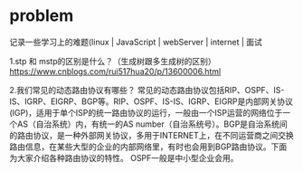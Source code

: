# problem
记录一些学习上的难题(linux | JavaScript | webServer | internet | 面试


1.stp 和 mstp的区别是什么？（生成树跟多生成树的区别）
https://www.cnblogs.com/rui517hua20/p/13600006.html

2.我们常见的动态路由协议有哪些？
  常见的动态路由协议包括RIP、OSPF、IS-IS、IGRP、EIGRP、BGP等。RIP、OSPF、IS-IS、IGRP、EIGRP是内部网关协议(IGP)，适用于单个ISP的统一路由协议的运行，一般由一个ISP运营的网络位于一个AS（自治系统）内，有统一的AS number（自治系统号）。BGP是自治系统间的路由协议，是一种外部网关协议，多用于INTERNET上，在不同运营商之间交换路由信息，在某些大型的企业的内部网络里，有时也会用到BGP路由协议。下面为大家介绍各种路由协议的特性。
  OSPF一般是中小型企业会用。
